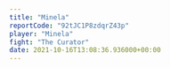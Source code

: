 ```yaml
---
title: "Minela"
reportCode: "92tJC1P8zdqrZ43p"
player: "Minela"
fight: "The Curator"
date: 2021-10-16T13:08:36.936000+00:00
---
```


